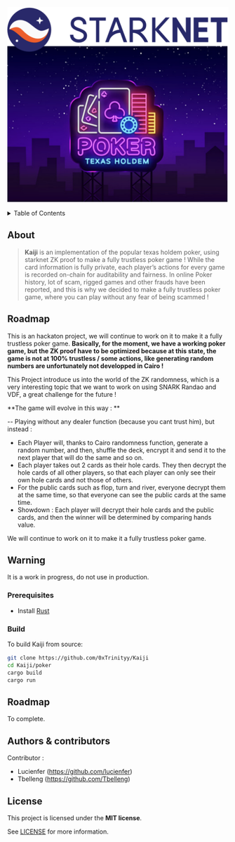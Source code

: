 <p align="center">
  <img src="asset/logo-Kaiji.png" alt="Logo Image">
</p>


<details>
<summary>Table of Contents</summary>

- [About](#about)
- [Roadmap](#roadmap)
- [Warning](#warning)

- [Prerequisites](#prerequisites)
  - [Build](#build)
- [Roadmap](#roadmap)
- [Authors \& contributors](#authors--contributors)
- [License](#license)

</details>

## About

>**Kaiji** is an implementation of the popular texas holdem poker, using starknet ZK proof to make a fully trustless poker game ! While the card information is fully private, each player’s actions for every game is recorded on-chain for auditability and fairness. In online Poker history, lot of scam, rigged games and other frauds have been reported, and this is why we decided to make a fully trustless poker game, where you can play without any fear of being scammed !

## Roadmap

This is an hackaton project, we will continue to work on it to make it a fully trustless poker game. **Basically, for the moment,
we have a working poker game, but the ZK proof have to be optimized because at this state, the game is not at 100% trustless / some actions, like generating random numbers are unfortunately not developped in Cairo !**

This Project introduce us into the world of the ZK randomness, which is a very interesting topic that we want to work on using SNARK Randao and VDF, a great challenge for the future !

**The game will evolve in this way : **

-- Playing without any dealer function (because you cant trust him), but instead :
  - Each Player will, thanks to Cairo randomness function, generate a random number, and then, shuffle the deck, encrypt it and send it to the next player that will do the same and so on.
  - Each player takes out 2 cards as their hole cards. They then decrypt the hole cards of all other players, so that each player can only see their own hole cards and not those of others.
  - For the public cards such as flop, turn and river, everyone decrypt them at the same time, so that everyone can see the public cards at the same time.
  - Showdown : Each player will decrypt their hole cards and the public cards, and then the winner will be determined by comparing hands value.


We will continue to work on it to make it a fully trustless poker game.

## Warning

It is a work in progress, do not use in production.

### Prerequisites

- Install [Rust](https://www.rust-lang.org/tools/install)

### Build

To build Kaiji from source:

```bash
git clone https://github.com/0xTrinityy/Kaiji
cd Kaiji/poker
cargo build 
cargo run
```

## Roadmap
  To complete.

## Authors & contributors

Contributor :
  - Lucienfer (https://github.com/lucienfer)
  - Tbelleng (https://github.com/Tbelleng)

## License

This project is licensed under the **MIT license**.

See [LICENSE](LICENSE) for more information.
